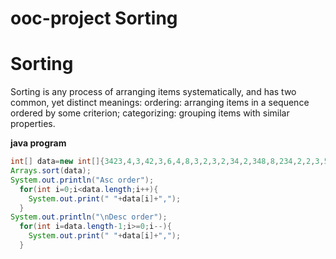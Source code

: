 # ooc-project Sorting

# **Sorting**
Sorting is any process of arranging items systematically, and has two common, yet distinct meanings: ordering: arranging items in a sequence ordered by some criterion; categorizing: grouping items with similar properties.

 **java program**
```java
int[] data=new int[]{3423,4,3,42,3,6,4,8,3,2,3,2,34,2,348,8,234,2,2,3,54,7,56,85,35,4,5};
Arrays.sort(data);
System.out.println("Asc order");
  for(int i=0;i<data.length;i++){
    System.out.print(" "+data[i]+",");
  }
System.out.println("\nDesc order");
  for(int i=data.length-1;i>=0;i--){
    System.out.print(" "+data[i]+",");
  }
```

